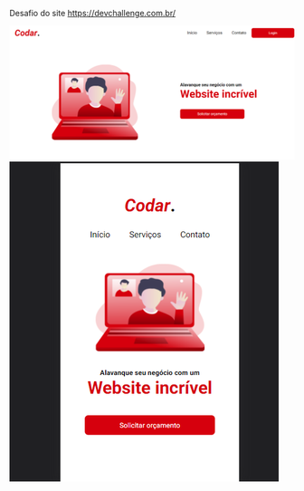 Desafio do site https://devchallenge.com.br/

<img src="./desktop.png" alt="visualização de um desktop"/>

<img src="./mobile.png" alt="visualização de um dispositivo móvel"/>
